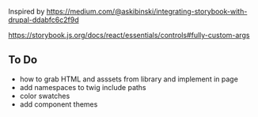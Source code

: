 Inspired by https://medium.com/@askibinski/integrating-storybook-with-drupal-ddabfc6c2f9d

https://storybook.js.org/docs/react/essentials/controls#fully-custom-args

## To Do
* how to grab HTML and asssets from library and implement in page
* add namespaces to twig include paths
* color swatches
* add component themes